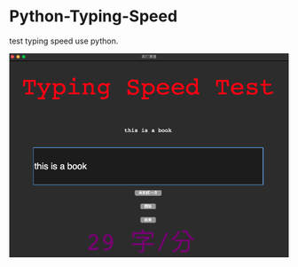 # Python-Typing-Speed
test typing speed use python.

![image](https://github.com/appfromape/Python-Typing-Speed/blob/master/1.png)
